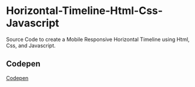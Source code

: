 # Horizontal-Timeline-Html-Css-Javascript
Source Code to create a Mobile Responsive Horizontal Timeline using Html, Css, and Javascript.

## Codepen
[Codepen](https://codepen.io/naushadap/pen/mdxzOxR)
